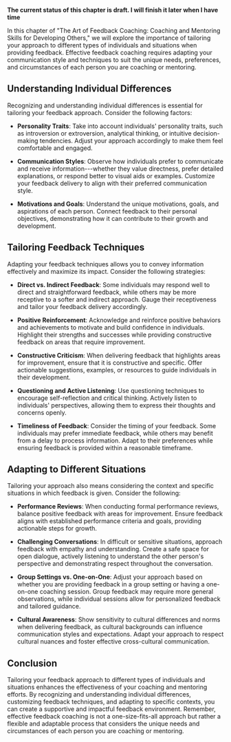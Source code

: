 **The current status of this chapter is draft. I will finish it later when I have time**

In this chapter of "The Art of Feedback Coaching: Coaching and Mentoring Skills for Developing Others," we will explore the importance of tailoring your approach to different types of individuals and situations when providing feedback. Effective feedback coaching requires adapting your communication style and techniques to suit the unique needs, preferences, and circumstances of each person you are coaching or mentoring.

Understanding Individual Differences
------------------------------------

Recognizing and understanding individual differences is essential for tailoring your feedback approach. Consider the following factors:

* **Personality Traits**: Take into account individuals' personality traits, such as introversion or extroversion, analytical thinking, or intuitive decision-making tendencies. Adjust your approach accordingly to make them feel comfortable and engaged.

* **Communication Styles**: Observe how individuals prefer to communicate and receive information---whether they value directness, prefer detailed explanations, or respond better to visual aids or examples. Customize your feedback delivery to align with their preferred communication style.

* **Motivations and Goals**: Understand the unique motivations, goals, and aspirations of each person. Connect feedback to their personal objectives, demonstrating how it can contribute to their growth and development.

Tailoring Feedback Techniques
-----------------------------

Adapting your feedback techniques allows you to convey information effectively and maximize its impact. Consider the following strategies:

* **Direct vs. Indirect Feedback**: Some individuals may respond well to direct and straightforward feedback, while others may be more receptive to a softer and indirect approach. Gauge their receptiveness and tailor your feedback delivery accordingly.

* **Positive Reinforcement**: Acknowledge and reinforce positive behaviors and achievements to motivate and build confidence in individuals. Highlight their strengths and successes while providing constructive feedback on areas that require improvement.

* **Constructive Criticism**: When delivering feedback that highlights areas for improvement, ensure that it is constructive and specific. Offer actionable suggestions, examples, or resources to guide individuals in their development.

* **Questioning and Active Listening**: Use questioning techniques to encourage self-reflection and critical thinking. Actively listen to individuals' perspectives, allowing them to express their thoughts and concerns openly.

* **Timeliness of Feedback**: Consider the timing of your feedback. Some individuals may prefer immediate feedback, while others may benefit from a delay to process information. Adapt to their preferences while ensuring feedback is provided within a reasonable timeframe.

Adapting to Different Situations
--------------------------------

Tailoring your approach also means considering the context and specific situations in which feedback is given. Consider the following:

* **Performance Reviews**: When conducting formal performance reviews, balance positive feedback with areas for improvement. Ensure feedback aligns with established performance criteria and goals, providing actionable steps for growth.

* **Challenging Conversations**: In difficult or sensitive situations, approach feedback with empathy and understanding. Create a safe space for open dialogue, actively listening to understand the other person's perspective and demonstrating respect throughout the conversation.

* **Group Settings vs. One-on-One**: Adjust your approach based on whether you are providing feedback in a group setting or having a one-on-one coaching session. Group feedback may require more general observations, while individual sessions allow for personalized feedback and tailored guidance.

* **Cultural Awareness**: Show sensitivity to cultural differences and norms when delivering feedback, as cultural backgrounds can influence communication styles and expectations. Adapt your approach to respect cultural nuances and foster effective cross-cultural communication.

Conclusion
----------

Tailoring your feedback approach to different types of individuals and situations enhances the effectiveness of your coaching and mentoring efforts. By recognizing and understanding individual differences, customizing feedback techniques, and adapting to specific contexts, you can create a supportive and impactful feedback environment. Remember, effective feedback coaching is not a one-size-fits-all approach but rather a flexible and adaptable process that considers the unique needs and circumstances of each person you are coaching or mentoring.
